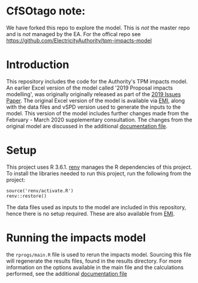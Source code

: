 # CfSOtago note:

We have forked this repo to explore the model. This is *not* the master repo and is *not* managed by the EA. For the offical repo see https://github.com/ElectricityAuthority/tpm-impacts-model

# Introduction

This repository includes the code for the Authority's TPM impacts model. An earlier Excel version of the model called '2019 Proposal impacts modelling', was originally originally released as part of the [2019 Issues Paper](https://ea.govt.nz/development/work-programme/pricing-cost-allocation/transmission-pricing-review/consultations/). The original Excel version of the model is available via [EMI](https://www.emi.ea.govt.nz/Wholesale/Datasets/_AdditionalInformation/SupportingInformationAndAnalysis/2019/20190723_TPM_2019_IssuesPaper/), along with the data files and vSPD version used to generate the inputs to the model. This version of the model includes further changes made from the February - March 2020 supplementary consultation. The changes from the original model are discussed in the additional [documentation file](documentation/impact_model_documentation.html).

# Setup

This project uses R 3.6.1. [renv](https://rstudio.github.io/renv/) manages the R dependencies of this project. To install the libraries needed to run this project, run the following from the project:

```{r}
source('renv/activate.R')
renv::restore()
```

The data files used as inputs to the model are included in this repository, hence there is no setup required. These are also available from [EMI](https://www.emi.ea.govt.nz/Wholesale/Datasets/_AdditionalInformation/SupportingInformationAndAnalysis/2019/20190723_TPM_2019_IssuesPaper/).

# Running the impacts model

the `rprogs/main.R` file is used to rerun the impacts model. Sourcing this file will regenerate the results files, found in the results directory. For more information on the options available in the main file and the calculations performed, see the additional [documentation file](documentation/impact_model_documentation.html)
